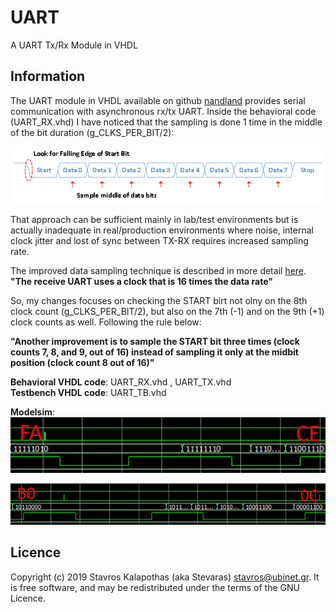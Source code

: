 # UART

A UART Tx/Rx Module in VHDL

## Information

The UART module in VHDL available on github [nandland](https://github.com/nandland/nandland/tree/master/UART/VHDL/source) provides serial communication with asynchronous rx/tx UART. Inside the behavioral code (UART_RX.vhd) I have noticed that the sampling is done 1 time in the middle of the bit duration (g_CLKS_PER_BIT/2):

![nandland](./uart_byte_sampling.png)

That approach can be sufficient mainly in lab/test environments but is actually inadequate in real/production environments where noise, internal clock jitter and lost of sync between TX-RX requires increased sampling rate.

The improved data sampling technique is described in more detail [here](https://www.maximintegrated.com/en/design/technical-documents/tutorials/2/2141.html).
**"The receive UART uses a clock that is 16 times the data rate"**

So, my changes focuses on checking the START birt not olny on the 8th clock count (g_CLKS_PER_BIT/2), but also on the 7th (-1) and on the 9th (+1) clock counts as well. Following the rule below:

**"Another improvement is to sample the START bit three times (clock counts 7, 8, and 9, out of 16) instead of sampling it only at the midbit position (clock count 8 out of 16)"**

**Behavioral VHDL code**: UART_RX.vhd , UART_TX.vhd  
**Testbench VHDL code**: UART_TB.vhd  

**Modelsim**:  
![FACE](./face.jpg)

![B00C](./b00c.jpg)

## Licence

Copyright (c) 2019 Stavros Kalapothas (aka Stevaras) <stavros@ubinet.gr>.
It is free software, and may be redistributed under the terms of the GNU Licence.